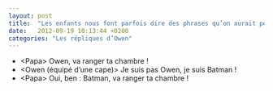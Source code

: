 ```yaml
---
layout: post
title:  "Les enfants nous font parfois dire des phrases qu’on aurait pensé ne jamais prononcer ou même entendre…"
date:   2012-09-19 10:13:44 +0200
categories: "Les répliques d’Owen"
---
```


-   \<Papa\> Owen, va ranger ta chambre !
-   \<Owen (équipé d’une cape)\> Je suis pas Owen, je suis Batman !
-   \<Papa\> Oui, ben : Batman, va ranger ta chambre !
